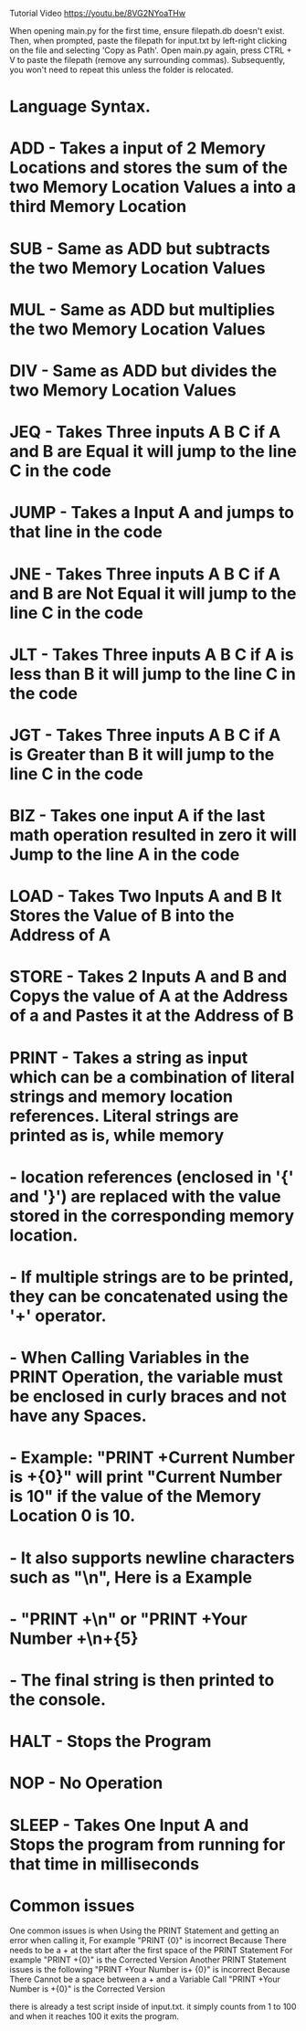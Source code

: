Tutorial Video https://youtu.be/8VG2NYoaTHw

When opening main.py for the first time, ensure filepath.db doesn't exist. Then, when prompted, paste the filepath for input.txt by left-right clicking on the file and selecting 'Copy as Path'. 
Open main.py again, press CTRL + V to paste the filepath (remove any surrounding commas). Subsequently, you won't need to repeat this unless the folder is relocated.

# Language Syntax.
# ADD - Takes a input of 2 Memory Locations and stores the sum of the two Memory Location Values a into a third Memory Location
# SUB - Same as ADD but subtracts the two Memory Location Values
# MUL - Same as ADD but multiplies the two Memory Location Values
# DIV - Same as ADD but divides the two Memory Location Values
# JEQ - Takes Three inputs A B C if A and B are Equal it will jump to the line C in the code
# JUMP - Takes a Input A and jumps to that line in the code
# JNE - Takes Three inputs A B C if A and B are Not Equal it will jump to the line C in the code
# JLT - Takes Three inputs A B C if A is less than B it will jump to the line C in the code
# JGT - Takes Three inputs A B C if A is Greater than B it will jump to the line C in the code
# BIZ - Takes one input A if the last math operation resulted in zero it will Jump to the line A in the code
# LOAD - Takes Two Inputs A and B It Stores the Value of B into the Address of A
# STORE - Takes 2 Inputs A and B and Copys the value of A at the Address of a and Pastes it at the Address of B
# PRINT - Takes a string as input which can be a combination of literal strings and memory location references. Literal strings are printed as is, while memory 
#     - location references (enclosed in '{' and '}') are replaced with the value stored in the corresponding memory location. 
#     - If multiple strings are to be printed, they can be concatenated using the '+' operator. 
#     - When Calling Variables in the PRINT Operation, the variable must be enclosed in curly braces and not have any Spaces.
#     - Example: "PRINT +Current Number is +{0}" will print "Current Number is 10" if the value of the Memory Location 0 is 10.
#     - It also supports newline characters such as "\n", Here is a Example
#     - "PRINT +\n" or "PRINT +Your Number +\n+{5} 
#     - The final string is then printed to the console.
# HALT - Stops the Program
# NOP - No Operation
# SLEEP - Takes One Input A and Stops the program from running for that time in milliseconds

# Common issues
One common issues is when Using the PRINT Statement and getting an error when calling it, For example
"PRINT {0}" is incorrect Because There needs to be a + at the start after the first space of the PRINT Statement For example
"PRINT +{0}" is the Corrected Version
Another PRINT Statement issues is the following
"PRINT +Your Number is+ {0}" is incorrect Because There Cannot be a space between a + and a Variable Call
"PRINT +Your Number is +{0}" is the Corrected Version



there is already a test script inside of input.txt. it simply counts from 1 to 100 and when it reaches 100 it exits the program.
